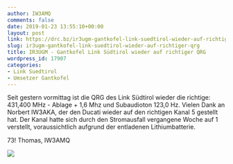 ```yaml
---
author: IW3AMQ
comments: false
date: 2019-01-23 13:55:10+00:00
layout: post
link: https://drc.bz/ir3ugm-gantkofel-link-suedtirol-wieder-auf-richtiger-qrg/
slug: ir3ugm-gantkofel-link-suedtirol-wieder-auf-richtiger-qrg
title: IR3UGM - Gantkofel Link Südtirol wieder auf richtiger QRG
wordpress_id: 17907
categories:
- Link Suedtirol
- Umsetzer Gantkofel
---
```


Seit gestern vormittag ist die QRG des Link Südtirol wieder die richtige: 431,400 MHz - Ablage + 1,6 Mhz und Subaudioton 123,0 Hz. Vielen Dank an Norbert IW3AKA, der den Ducati wieder auf den richtigen Kanal 5 gestellt hat. Der Kanal hatte sich durch den Stromausfall vergangene Woche auf 1 verstellt, voraussichtlich aufgrund der entladenen Lithiumbatterie.

73! Thomas, IW3AMQ

![](https://drc.bz/wp-content/uploads/2019/01/20181221_144637-1024x576.jpg)


